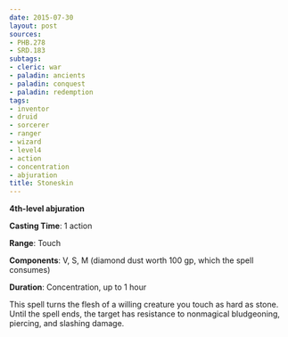 ```yaml
---
date: 2015-07-30
layout: post
sources:
- PHB.278
- SRD.183
subtags:
- cleric: war
- paladin: ancients
- paladin: conquest
- paladin: redemption
tags:
- inventor
- druid
- sorcerer
- ranger
- wizard
- level4
- action
- concentration
- abjuration
title: Stoneskin
---
```


**4th-level abjuration**

**Casting Time**: 1 action

**Range**: Touch

**Components**: V, S, M (diamond dust worth 100 gp, which the spell consumes)

**Duration**: Concentration, up to 1 hour

This spell turns the flesh of a willing creature you touch as hard as stone. Until the spell ends, the target has resistance to nonmagical bludgeoning, piercing, and slashing damage.

